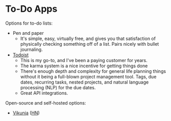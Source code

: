 # To-Do Apps

Options for to-do lists:

- Pen and paper
  - It's simple, easy, virtually free, and gives you that satisfaction of
    physically checking something off of a list. Pairs nicely with bullet
    journaling.
- [Todoist](/productivity/todoist.md)
  - This is my go-to, and I've been a paying customer for years.
  - The karma system is a nice incentive for getting things done
  - There's enough depth and complexity for general life planning things without
    it being a full-blown project management tool. Tags, due dates, recurring
    tasks, nested projects, and natural language processing (NLP) for the due
    dates.
  - Great API integrations.

Open-source and self-hosted options:

- [Vikunja](https://vikunja.io/)
  ([HN](https://news.ycombinator.com/item?id=34469078))

